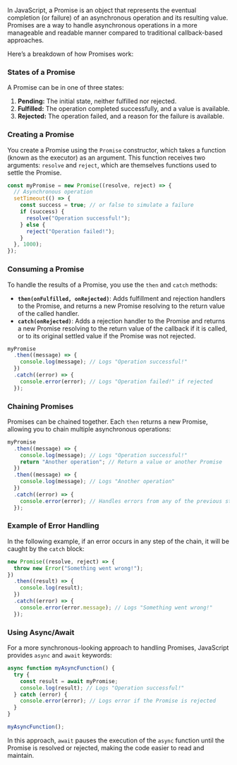 In JavaScript, a Promise is an object that represents the eventual completion (or failure) of an asynchronous operation and its resulting value. Promises are a way to handle asynchronous operations in a more manageable and readable manner compared to traditional callback-based approaches.

Here’s a breakdown of how Promises work:

### States of a Promise

A Promise can be in one of three states:

1. **Pending:** The initial state, neither fulfilled nor rejected.
2. **Fulfilled:** The operation completed successfully, and a value is available.
3. **Rejected:** The operation failed, and a reason for the failure is available.

### Creating a Promise

You create a Promise using the `Promise` constructor, which takes a function (known as the executor) as an argument. This function receives two arguments: `resolve` and `reject`, which are themselves functions used to settle the Promise.

```js
const myPromise = new Promise((resolve, reject) => {
  // Asynchronous operation
  setTimeout(() => {
    const success = true; // or false to simulate a failure
    if (success) {
      resolve("Operation successful!");
    } else {
      reject("Operation failed!");
    }
  }, 1000);
});
```

### Consuming a Promise

To handle the results of a Promise, you use the `then` and `catch` methods:

- **`then(onFulfilled, onRejected)`**: Adds fulfillment and rejection handlers to the Promise, and returns a new Promise resolving to the return value of the called handler.
- **`catch(onRejected)`**: Adds a rejection handler to the Promise and returns a new Promise resolving to the return value of the callback if it is called, or to its original settled value if the Promise was not rejected.

```js
myPromise
  .then((message) => {
    console.log(message); // Logs "Operation successful!"
  })
  .catch((error) => {
    console.error(error); // Logs "Operation failed!" if rejected
  });
```

### Chaining Promises

Promises can be chained together. Each `then` returns a new Promise, allowing you to chain multiple asynchronous operations:

```js
myPromise
  .then((message) => {
    console.log(message); // Logs "Operation successful!"
    return "Another operation"; // Return a value or another Promise
  })
  .then((message) => {
    console.log(message); // Logs "Another operation"
  })
  .catch((error) => {
    console.error(error); // Handles errors from any of the previous steps
  });
```

### Example of Error Handling

In the following example, if an error occurs in any step of the chain, it will be caught by the `catch` block:

```js
new Promise((resolve, reject) => {
  throw new Error("Something went wrong!");
})
  .then((result) => {
    console.log(result);
  })
  .catch((error) => {
    console.error(error.message); // Logs "Something went wrong!"
  });
```

### Using Async/Await

For a more synchronous-looking approach to handling Promises, JavaScript provides `async` and `await` keywords:

```js
async function myAsyncFunction() {
  try {
    const result = await myPromise;
    console.log(result); // Logs "Operation successful!"
  } catch (error) {
    console.error(error); // Logs error if the Promise is rejected
  }
}

myAsyncFunction();
```

In this approach, `await` pauses the execution of the `async` function until the Promise is resolved or rejected, making the code easier to read and maintain.